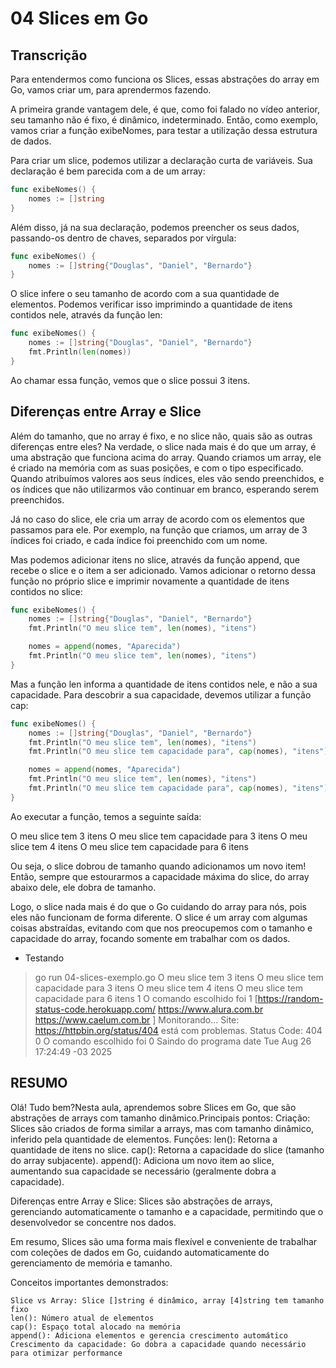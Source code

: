 # 04 Slices em Go

## Transcrição

Para entendermos como funciona os Slices, essas abstrações do array em Go, vamos criar um, para aprendermos fazendo.

A primeira grande vantagem dele, é que, como foi falado no vídeo anterior, seu tamanho não é fixo, é dinâmico, indeterminado. Então, como exemplo, vamos criar a função exibeNomes, para testar a utilização dessa estrutura de dados.

Para criar um slice, podemos utilizar a declaração curta de variáveis. Sua declaração é bem parecida com a de um array:

~~~~go
func exibeNomes() {
    nomes := []string
}
~~~~

Além disso, já na sua declaração, podemos preencher os seus dados, passando-os dentro de chaves, separados por vírgula:

~~~~go
func exibeNomes() {
    nomes := []string{"Douglas", "Daniel", "Bernardo"}
}
~~~~

O slice infere o seu tamanho de acordo com a sua quantidade de elementos. Podemos verificar isso imprimindo a quantidade de itens contidos nele, através da função len:

~~~~go
func exibeNomes() {
    nomes := []string{"Douglas", "Daniel", "Bernardo"}
    fmt.Println(len(nomes))
}
~~~~

Ao chamar essa função, vemos que o slice possui 3 itens.

## Diferenças entre Array e Slice

Além do tamanho, que no array é fixo, e no slice não, quais são as outras diferenças entre eles? Na verdade, o slice nada mais é do que um array, é uma abstração que funciona acima do array. Quando criamos um array, ele é criado na memória com as suas posições, e com o tipo especificado. Quando atribuímos valores aos seus índices, eles vão sendo preenchidos, e os índices que não utilizarmos vão continuar em branco, esperando serem preenchidos.

Já no caso do slice, ele cria um array de acordo com os elementos que passamos para ele. Por exemplo, na função que criamos, um array de 3 índices foi criado, e cada índice foi preenchido com um nome.

Mas podemos adicionar itens no slice, através da função append, que recebe o slice e o item a ser adicionado. Vamos adicionar o retorno dessa função no próprio slice e imprimir novamente a quantidade de itens contidos no slice:

~~~~go
func exibeNomes() {
    nomes := []string{"Douglas", "Daniel", "Bernardo"}
    fmt.Println("O meu slice tem", len(nomes), "itens")

    nomes = append(nomes, "Aparecida")
    fmt.Println("O meu slice tem", len(nomes), "itens")
}
~~~~

Mas a função len informa a quantidade de itens contidos nele, e não a sua capacidade. Para descobrir a sua capacidade, devemos utilizar a função cap:

~~~~go
func exibeNomes() {
    nomes := []string{"Douglas", "Daniel", "Bernardo"}
    fmt.Println("O meu slice tem", len(nomes), "itens")
    fmt.Println("O meu slice tem capacidade para", cap(nomes), "itens")

    nomes = append(nomes, "Aparecida")
    fmt.Println("O meu slice tem", len(nomes), "itens")
    fmt.Println("O meu slice tem capacidade para", cap(nomes), "itens")
}
~~~~

Ao executar a função, temos a seguinte saída:

O meu slice tem 3 itens
O meu slice tem capacidade para 3 itens
O meu slice tem 4 itens
O meu slice tem capacidade para 6 itens

Ou seja, o slice dobrou de tamanho quando adicionamos um novo item! Então, sempre que estourarmos a capacidade máxima do slice, do array abaixo dele, ele dobra de tamanho.

Logo, o slice nada mais é do que o Go cuidando do array para nós, pois eles não funcionam de forma diferente. O slice é um array com algumas coisas abstraídas, evitando com que nos preocupemos com o tamanho e capacidade do array, focando somente em trabalhar com os dados.



- Testando

> go run 04-slices-exemplo.go
O meu slice tem 3 itens
O meu slice tem capacidade para 3 itens
O meu slice tem 4 itens
O meu slice tem capacidade para 6 itens
1
O comando escolhido foi 1
[https://random-status-code.herokuapp.com/ https://www.alura.com.br https://www.caelum.com.br ]
Monitorando...
Site: https://httpbin.org/status/404 está com problemas. Status Code: 404
0
O comando escolhido foi 0
Saindo do programa
> date
Tue Aug 26 17:24:49 -03 2025



## RESUMO
Olá! Tudo bem?Nesta aula, aprendemos sobre Slices em Go, que são abstrações de arrays com tamanho dinâmico.Principais pontos:
Criação: Slices são criados de forma similar a arrays, mas com tamanho dinâmico, inferido pela quantidade de elementos.
Funções:
    len(): Retorna a quantidade de itens no slice.
    cap(): Retorna a capacidade do slice (tamanho do array subjacente).
    append(): Adiciona um novo item ao slice, aumentando sua capacidade se necessário (geralmente dobra a capacidade).

Diferenças entre Array e Slice: Slices são abstrações de arrays, gerenciando automaticamente o tamanho e a capacidade, permitindo que o desenvolvedor se concentre nos dados.

Em resumo, Slices são uma forma mais flexível e conveniente de trabalhar com coleções de dados em Go, cuidando automaticamente do gerenciamento de memória e tamanho.


Conceitos importantes demonstrados:

    Slice vs Array: Slice []string é dinâmico, array [4]string tem tamanho fixo
    len(): Número atual de elementos
    cap(): Espaço total alocado na memória
    append(): Adiciona elementos e gerencia crescimento automático
    Crescimento da capacidade: Go dobra a capacidade quando necessário para otimizar performance
